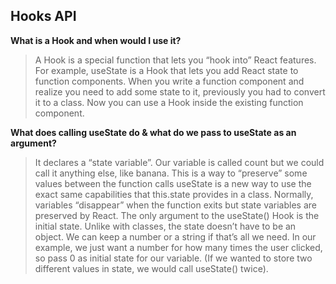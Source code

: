 ## Hooks API

**What is a Hook and when would I use it?**
> A Hook is a special function that lets you “hook into” React features. For example, useState is a Hook that lets you add React state to function components. When you write a function component and realize you need to add some state to it, previously you had to convert it to a class. Now you can use a Hook inside the existing function component.

**What does calling useState do & what do we pass to useState as an argument?**
> It declares a “state variable”. Our variable is called count but we could call it anything else, like banana. This is a way to “preserve” some values between the function calls  useState is a new way to use the exact same capabilities that this.state provides in a class. Normally, variables “disappear” when the function exits but state variables are preserved by React. The only argument to the useState() Hook is the initial state. Unlike with classes, the state doesn’t have to be an object. We can keep a number or a string if that’s all we need. In our example, we just want a number for how many times the user clicked, so pass 0 as initial state for our variable. (If we wanted to store two different values in state, we would call useState() twice).
